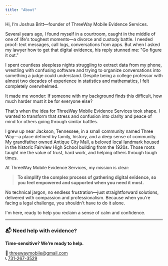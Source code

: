 ```yaml
---
title: "About"
---
```


Hi, I’m Joshua Britt—founder of ThreeWay Mobile Evidence Services.

Several years ago, I found myself in a courtroom, caught in the middle of one of life's toughest moments—a divorce and custody battle. I needed proof: text messages, call logs, conversations from apps. But when I asked my lawyer how to get that digital evidence, his reply stunned me: "Go figure it out."

I spent countless sleepless nights struggling to extract data from my phone, wrestling with confusing software and trying to organize conversations into something a judge could understand. Despite being a college professor with almost two decades of experience in statistics and mathematics, I felt completely overwhelmed.

It made me wonder: If someone with my background finds this difficult, how much harder must it be for everyone else?

That's when the idea for ThreeWay Mobile Evidence Services took shape. I wanted to transform that stress and confusion into clarity and peace of mind for others going through similar battles.

I grew up near Jackson, Tennessee, in a small community named Three Way—a place defined by family, history, and a deep sense of community. My grandfather owned Antique City Mall, a beloved local landmark housed in the historic Fairview High School building from the 1920s. Those roots taught me the value of trust, hard work, and helping others through tough times.

At ThreeWay Mobile Evidence Services, my mission is clear:

> **To simplify the complex process of gathering digital evidence, so you feel empowered and supported when you need it most.**

No technical jargon, no endless frustration—just straightforward solutions, delivered with compassion and professionalism. Because when you're facing a legal challenge, you shouldn't have to do it alone.

I'm here, ready to help you reclaim a sense of calm and confidence.

---

### 📬 Need help with evidence?
**Time-sensitive? We’re ready to help.**

📧 [threewaymobile@gmail.com](mailto:threewaymobile@gmail.com)  
📞 [731-267-3529](tel:7312673529)

